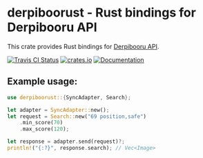 # derpiboorust - Rust bindings for Derpibooru API 
This crate provides Rust bindings for [Derpibooru API](https://derpibooru.org/pages/api).

[![Travis CI Status](https://api.travis-ci.org/Ralvke/derpiboorust.svg?branch=master)](https://travis-ci.org/Ralvke/derpiboorust)
[![crates.io](https://img.shields.io/crates/v/derpiboorust.svg)](https://crates.io/crates/derpiboorust)
[![Documentation](https://docs.rs/derpiboorust/badge.svg)](https://docs.rs/derpiboorust)

## Example usage:
```rust
use derpiboorust::{SyncAdapter, Search};

let adapter = SyncAdapter::new();
let request = Search::new("69 position,safe")
    .min_score(70)
    .max_score(120);

let response = adapter.send(request)?;
println!("{:?}", response.search); // Vec<Image>
```

